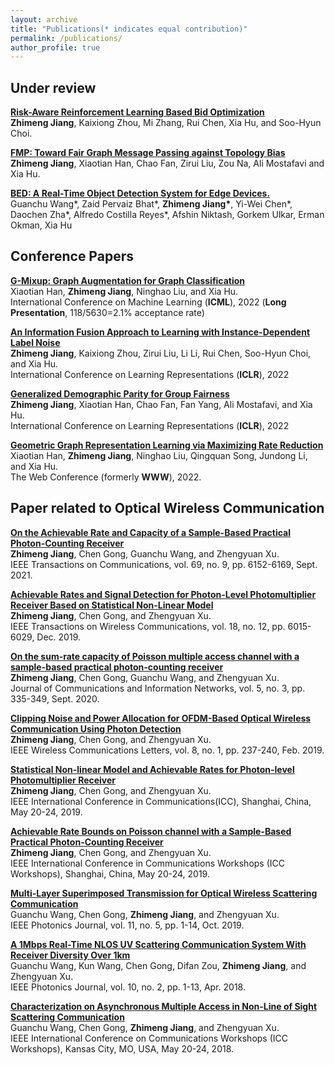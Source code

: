 ```yaml
---
layout: archive
title: "Publications(* indicates equal contribution)"
permalink: /publications/
author_profile: true
---
```


## Under review
<b>[Risk-Aware Reinforcement Learning Based Bid Optimization](??)
</b><br><b>Zhimeng Jiang</b>, Kaixiong Zhou, Mi Zhang, Rui Chen, Xia Hu, and Soo-Hyun Choi.

<b>[FMP: Toward Fair Graph Message Passing against Topology Bias](https://arxiv.org/abs/2202.04187)
</b><br><b>Zhimeng Jiang</b>, Xiaotian Han, Chao Fan, Zirui Liu, Zou Na, Ali Mostafavi and Xia Hu.

<b>[BED: A Real-Time Object Detection System for Edge Devices.](https://arxiv.org/abs/2202.07503)
</b><br>Guanchu Wang\*, Zaid Pervaiz Bhat\*, <b>Zhimeng Jiang\*</b>, Yi-Wei Chen\*, Daochen Zha\*, Alfredo Costilla Reyes*, Afshin Niktash, Gorkem Ulkar, Erman Okman, Xia Hu


<!-- <b>[You Only Debias Once: Towards Flexible Accuracy-Fairness Trade-offs](??)
</b><br>Xiaotian Han, Tianlong Chen, Kaixiong Zhou <b>Zhimeng Jiang</b>, Zhangyang Wang, and Xia Hu.  -->


## Conference Papers
<b>[G-Mixup: Graph  Augmentation  for  Graph Classification](https://arxiv.org/abs/2202.07179)
</b><br>Xiaotian Han, <b>Zhimeng Jiang</b>, Ninghao Liu, and Xia Hu. <br>
International Conference on Machine Learning (**ICML**), 2022 (**Long Presentation**, 118/5630=2.1% acceptance rate)

<b>[An Information Fusion Approach to Learning with Instance-Dependent Label Noise](??)
</b><br><b>Zhimeng Jiang</b>, Kaixiong Zhou, Zirui Liu, Li Li, Rui Chen, Soo-Hyun Choi, and Xia Hu.  <br>
International Conference on Learning Representations (**ICLR**), 2022

<b>[Generalized Demographic Parity for Group Fairness](??)
</b><br><b>Zhimeng Jiang</b>, Xiaotian Han, Chao Fan, Fan Yang, Ali Mostafavi, and Xia Hu. <br> 
International Conference on Learning Representations (**ICLR**), 2022

<b>[Geometric Graph Representation Learning via Maximizing Rate Reduction](??)
</b><br>Xiaotian Han, <b>Zhimeng Jiang</b>, Ninghao Liu, Qingquan Song, Jundong Li, and Xia Hu. <br>
The Web Conference (formerly **WWW**), 2022.

## Paper related to Optical Wireless Communication
<b>[On the Achievable Rate and Capacity of a Sample-Based Practical Photon-Counting Receiver](https://ieeexplore.ieee.org/abstract/document/9452170)
</b><br><b>Zhimeng Jiang</b>, Chen Gong, Guanchu Wang, and Zhengyuan Xu. <br>IEEE Transactions on Communications, vol. 69, no. 9, pp. 6152-6169, Sept. 2021.

<b>[Achievable Rates and Signal Detection for Photon-Level Photomultiplier Receiver Based on Statistical Non-Linear Model](https://ieeexplore.ieee.org/abstract/document/8845769)
</b><br><b>Zhimeng Jiang</b>, Chen Gong, and Zhengyuan Xu. <br>IEEE Transactions on Wireless Communications, vol. 18, no. 12, pp. 6015-6029, Dec. 2019.

<b>[On the sum-rate capacity of Poisson multiple access channel with a sample-based practical photon-counting receiver](https://ieeexplore.ieee.org/abstract/document/9200897)
</b><br><b>Zhimeng Jiang</b>, Chen Gong, Guanchu Wang, and Zhengyuan Xu. <br>Journal of Communications and Information Networks, vol. 5, no. 3, pp. 335-349, Sept. 2020.

<b>[Clipping Noise and Power Allocation for OFDM-Based Optical Wireless Communication Using Photon Detection](https://ieeexplore.ieee.org/document/8453026/)
</b><br><b>Zhimeng Jiang</b>, Chen Gong, and Zhengyuan Xu. <br>IEEE Wireless Communications Letters, vol. 8, no. 1, pp. 237-240, Feb. 2019.

<b>[Statistical Non-linear Model and Achievable Rates for Photon-level Photomultiplier Receiver](https://ieeexplore.ieee.org/abstract/document/8761763)
</b><br><b>Zhimeng Jiang</b>, Chen Gong, and Zhengyuan Xu. <br>IEEE International Conference in Communications(ICC), Shanghai, China, May 20-24, 2019.

<b>[Achievable Rate Bounds on Poisson channel with a Sample-Based Practical Photon-Counting Receiver](https://ieeexplore.ieee.org/abstract/document/8757168)
</b><br><b>Zhimeng Jiang</b>, Chen Gong, and Zhengyuan Xu. <br> IEEE International Conference in Communications Workshops (ICC Workshops), Shanghai, China, May 20-24, 2019.

<b>[Multi-Layer Superimposed Transmission for Optical Wireless Scattering Communication](https://ieeexplore.ieee.org/abstract/document/8845642)
</b><br>Guanchu Wang, Chen Gong, <b>Zhimeng Jiang</b>, and Zhengyuan Xu. <br> IEEE Photonics Journal, vol. 11, no. 5, pp. 1-14, Oct. 2019.

<b>[A 1Mbps Real-Time NLOS UV Scattering Communication System With Receiver Diversity Over 1km](https://ieeexplore.ieee.org/stamp/stamp.jsp?tp=&arnumber=8332484&tag=1)
</b><br>Guanchu Wang, Kun Wang, Chen Gong, Difan Zou, <b>Zhimeng Jiang</b>, and Zhengyuan Xu. <br>IEEE Photonics Journal, vol. 10, no. 2, pp. 1-13, Apr. 2018.

<b>[Characterization on Asynchronous Multiple Access in Non-Line of Sight Scattering Communication](https://ieeexplore.ieee.org/abstract/document/8403738)
</b><br>Guanchu Wang, Chen Gong, <b>Zhimeng Jiang</b>, and Zhengyuan Xu. <br>IEEE International Conference on Communications Workshops (ICC Workshops), Kansas City, MO, USA, May 20-24, 2018.